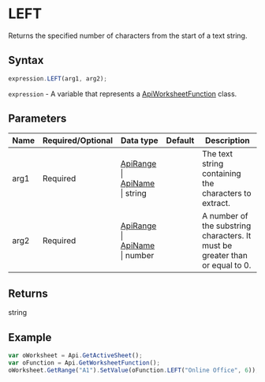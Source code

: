 # LEFT

Returns the specified number of characters from the start of a text string.

## Syntax

```javascript
expression.LEFT(arg1, arg2);
```

`expression` - A variable that represents a [ApiWorksheetFunction](../ApiWorksheetFunction.md) class.

## Parameters

| **Name** | **Required/Optional** | **Data type** | **Default** | **Description** |
| ------------- | ------------- | ------------- | ------------- | ------------- |
| arg1 | Required | [ApiRange](../../ApiRange/ApiRange.md) \| [ApiName](../../ApiName/ApiName.md) \| string |  | The text string containing the characters to extract. |
| arg2 | Required | [ApiRange](../../ApiRange/ApiRange.md) \| [ApiName](../../ApiName/ApiName.md) \| number |  | A number of the substring characters. It must be greater than or equal to 0. |

## Returns

string

## Example



```javascript editor-xlsx
var oWorksheet = Api.GetActiveSheet();
var oFunction = Api.GetWorksheetFunction();
oWorksheet.GetRange("A1").SetValue(oFunction.LEFT("Online Office", 6));
```
